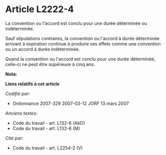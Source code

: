 # Article L2222-4

La convention ou l'accord est conclu pour une durée déterminée ou indéterminée.

Sauf stipulations contraires, la convention ou l'accord à durée déterminée arrivant à expiration continue à produire ses
effets comme une convention ou un accord à durée indéterminée.

Quand la convention ou l'accord est conclu pour une durée déterminée, celle-ci ne peut être supérieure à cinq ans.

**Nota:**



**Liens relatifs à cet article**

_Codifié par_:

  - Ordonnance 2007-329 2007-03-12 JORF 13 mars 2007

_Anciens textes_:

  - Code du travail - art. L132-6 (AbD)
  - Code du travail - art. L132-6 (M)

_Cité par_:

  - Code du travail - art. L2254-2 (V)

